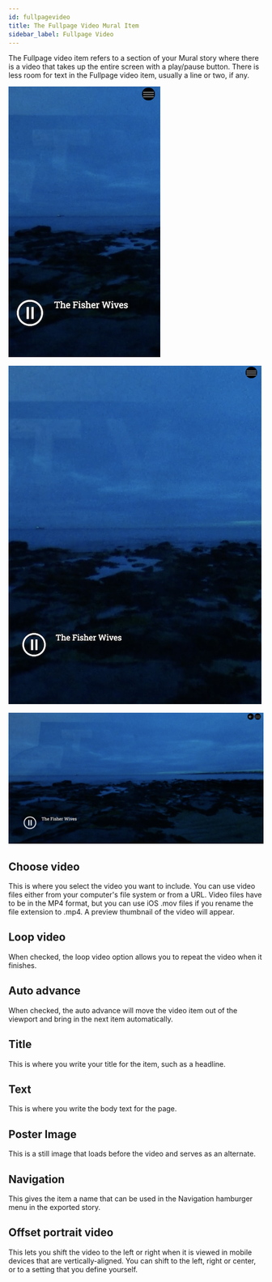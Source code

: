 ```yaml
---
id: fullpagevideo
title: The Fullpage Video Mural Item
sidebar_label: Fullpage Video
---
```


The Fullpage video item refers to a section of your Mural story where there is a video that takes up the entire screen with a play/pause button. There is less room for text in the Fullpage video item, usually a line or two, if any.

![Mural's Fullpage Video item on phone](./assets/output/VideoFullpage-phone.png "Mural's Fullpage Video item on phone")

![Mural's Fullpage Video item on tablet](./assets/output/VideoFullpage-tablet.png "Mural's Fullpage Video item on tablet")

![Mural's Fullpage Video item on desktop](./assets/output/VideoFullpage-desktop.png "Mural's Fullpage Video item on desktop")

## Choose video

This is where you select the video you want to include. You can use video files either from your computer's file system or from a URL. Video files have to be in the MP4 format, but you can use iOS .mov files if you rename the file extension to .mp4. A preview thumbnail of the video will appear.

## Loop video

When checked, the loop video option allows you to repeat the video when it finishes.

## Auto advance

When checked, the auto advance will move the video item out of the viewport and bring in the next item automatically.

## Title

This is where you write your title for the item, such as a headline.

## Text

This is where you write the body text for the page.

## Poster Image

This is a still image that loads before the video and serves as an alternate.

## Navigation

This gives the item a name that can be used in the Navigation hamburger menu in the exported story.

## Offset portrait video

This lets you shift the video to the left or right when it is viewed in mobile devices that are vertically-aligned. You can shift to the left, right or center, or to a setting that you define yourself.
